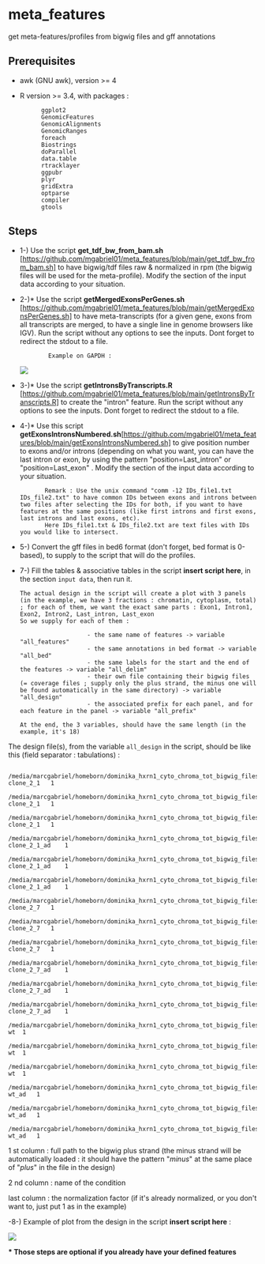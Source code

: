 # meta_features
get meta-features/profiles from bigwig files and gff annotations

## Prerequisites

- awk (GNU awk), version >= 4

- R version >= 3.4, with packages : 
            
            ggplot2
            GenomicFeatures
            GenomicAlignments
            GenomicRanges
            foreach
            Biostrings
            doParallel
            data.table
            rtracklayer
            ggpubr
            plyr
            gridExtra
            optparse
            compiler
            gtools
            
            
            
## Steps

- 1-) Use the script **get_tdf_bw_from_bam.sh** [https://github.com/mgabriel01/meta_features/blob/main/get_tdf_bw_from_bam.sh] to have bigwig/tdf files raw & normalized in rpm (the bigwig files will be used for the meta-profile). Modify the section of the input data according to your situation.


- 2-)* Use the script **getMergedExonsPerGenes.sh** [https://github.com/mgabriel01/meta_features/blob/main/getMergedExonsPerGenes.sh] to have meta-transcripts (for a given gene, exons from all transcripts are merged, to have a single line in genome browsers like IGV). Run the script without any options to see the inputs. Dont forget to redirect the stdout to a file.

              Example on GAPDH :
   ![](https://github.com/mgabriel01/meta_features/blob/main/igv_snapshot_gapdh_metatranscript.png)

- 3-)* Use the script **getIntronsByTranscripts.R** [https://github.com/mgabriel01/meta_features/blob/main/getIntronsByTranscripts.R] to create the "intron" feature. Run the script without any options to see the inputs. Dont forget to redirect the stdout to a file.

- 4-)* Use this script **getExonsIntronsNumbered.sh**[https://github.com/mgabriel01/meta_features/blob/main/getExonsIntronsNumbered.sh] to give position number to exons and/or introns (depending on what you want, you can have the last intron or exon, by using the pattern "position=Last_intron" or "position=Last_exon" . Modify the section of the input data according to your situation.
              
             Remark : Use the unix command "comm -12 IDs_file1.txt IDs_file2.txt" to have common IDs between exons and introns between two files after selecting the IDs for both, if you want to have features at the same positions (like first introns and first exons, last introns and last exons, etc). 
             Here IDs_file1.txt & IDs_file2.txt are text files with IDs you would like to intersect.

- 5-) Convert the gff files in bed6 format (don't forget, bed format is 0-based), to supply to the script that will do the profiles.


- 7-) Fill the tables & associative tables in the script **insert script here**,  in the section `input data`, then run it.


      The actual design in the script will create a plot with 3 panels (in the example, we have 3 fractions : chromatin, cytoplasm, total) ; for each of them, we want the exact same parts : Exon1, Intron1, Exon2, Intron2, Last_intron, Last_exon
      So we supply for each of them : 

                         - the same name of features -> variable "all_features"
                         - the same annotations in bed format -> variable "all_bed"
                         - the same labels for the start and the end of the features -> variable "all_delim"
                         - their own file containing their bigwig files (= coverage files ; supply only the plus strand, the minus one will be found automatically in the same directory) -> variable "all_design"
                         - the associated prefix for each panel, and for each feature in the panel -> variable "all_prefix"
                         
      At the end, the 3 variables, should have the same length (in the example, it's 18)


The design file(s), from the variable `all_design` in the script, should be like this (field separator : tabulations) :

            /media/marcgabriel/homeborn/dominika_hxrn1_cyto_chroma_tot_bigwig_files/chr_2_1_1_plus_strand_normalization_RPM.bw	clone_2_1	1
            /media/marcgabriel/homeborn/dominika_hxrn1_cyto_chroma_tot_bigwig_files/chr_2_1_2_plus_strand_normalization_RPM.bw	clone_2_1	1
            /media/marcgabriel/homeborn/dominika_hxrn1_cyto_chroma_tot_bigwig_files/chr_2_1_3_plus_strand_normalization_RPM.bw	clone_2_1	1
            /media/marcgabriel/homeborn/dominika_hxrn1_cyto_chroma_tot_bigwig_files/chr_2_1_ad_1_plus_strand_normalization_RPM.bw	clone_2_1_ad	1
            /media/marcgabriel/homeborn/dominika_hxrn1_cyto_chroma_tot_bigwig_files/chr_2_1_ad_2_plus_strand_normalization_RPM.bw	clone_2_1_ad	1
            /media/marcgabriel/homeborn/dominika_hxrn1_cyto_chroma_tot_bigwig_files/chr_2_1_ad_3_plus_strand_normalization_RPM.bw	clone_2_1_ad	1
            /media/marcgabriel/homeborn/dominika_hxrn1_cyto_chroma_tot_bigwig_files/chr_2_7_1_plus_strand_normalization_RPM.bw	clone_2_7	1
            /media/marcgabriel/homeborn/dominika_hxrn1_cyto_chroma_tot_bigwig_files/chr_2_7_2_plus_strand_normalization_RPM.bw	clone_2_7	1
            /media/marcgabriel/homeborn/dominika_hxrn1_cyto_chroma_tot_bigwig_files/chr_2_7_3_plus_strand_normalization_RPM.bw	clone_2_7	1
            /media/marcgabriel/homeborn/dominika_hxrn1_cyto_chroma_tot_bigwig_files/chr_2_7_ad_1_plus_strand_normalization_RPM.bw	clone_2_7_ad	1
            /media/marcgabriel/homeborn/dominika_hxrn1_cyto_chroma_tot_bigwig_files/chr_2_7_ad_2_plus_strand_normalization_RPM.bw	clone_2_7_ad	1
            /media/marcgabriel/homeborn/dominika_hxrn1_cyto_chroma_tot_bigwig_files/chr_2_7_ad_3_plus_strand_normalization_RPM.bw	clone_2_7_ad	1
            /media/marcgabriel/homeborn/dominika_hxrn1_cyto_chroma_tot_bigwig_files/chr_wt_1_plus_strand_normalization_RPM.bw	wt	1
            /media/marcgabriel/homeborn/dominika_hxrn1_cyto_chroma_tot_bigwig_files/chr_wt_2_plus_strand_normalization_RPM.bw	wt	1
            /media/marcgabriel/homeborn/dominika_hxrn1_cyto_chroma_tot_bigwig_files/chr_wt_3_plus_strand_normalization_RPM.bw	wt	1
            /media/marcgabriel/homeborn/dominika_hxrn1_cyto_chroma_tot_bigwig_files/chr_wt_ad_1_plus_strand_normalization_RPM.bw	wt_ad	1
            /media/marcgabriel/homeborn/dominika_hxrn1_cyto_chroma_tot_bigwig_files/chr_wt_ad_2_plus_strand_normalization_RPM.bw	wt_ad	1
            /media/marcgabriel/homeborn/dominika_hxrn1_cyto_chroma_tot_bigwig_files/chr_wt_ad_3_plus_strand_normalization_RPM.bw	wt_ad	1
      
    
   1 st column : full path to the bigwig plus strand (the minus strand will be automatically loaded : it should have the pattern "_minus_" at the same place of "_plus_" in the file in the design)
  
   2 nd column : name of the condition
  
   last column : the normalization factor (if it's already normalized, or you don't want to, just put 1 as in the example)
   

-8-) Example of plot from the design in the script **insert script here** :


![](https://github.com/mgabriel01/meta_features/blob/main/metagene_plot_multipanel_PCG_chroma_PCG_cyto_PCG_tot_Exon1_Exon2_Intron1_Intron2_Last_exon_Last_intron_model2.png)


**\* Those steps are optional if you already have your defined features**


             
              
     
